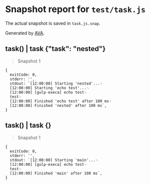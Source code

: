 # Snapshot report for `test/task.js`

The actual snapshot is saved in `task.js.snap`.

Generated by [AVA](https://avajs.dev).

## task() | task {"task": "nested"}

> Snapshot 1

    {
      exitCode: 0,
      stderr: '',
      stdout: `[12:00:00] Starting 'nested'...␊
      [12:00:00] Starting 'echo test'...␊
      [12:00:00] [gulp-execa] echo test␊
      test␊
      [12:00:00] Finished 'echo test' after 100 ms␊
      [12:00:00] Finished 'nested' after 100 ms`,
    }

## task() | task {}

> Snapshot 1

    {
      exitCode: 0,
      stderr: '',
      stdout: `[12:00:00] Starting 'main'...␊
      [12:00:00] [gulp-execa] echo test␊
      test␊
      [12:00:00] Finished 'main' after 100 ms`,
    }
